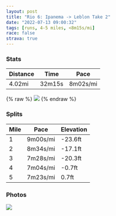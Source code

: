 ```yaml
---
layout: post
title: "Rio 6: Ipanema -> Leblon Take 2"
date: "2022-07-13 09:00:32"
tags: [runs, 4-5 miles, <8m15s/mi]
race: false
strava: true
---
```


### Stats

| Distance | Time | Pace |
|----------|------|------|
|4.02mi|32m15s|8m02s/mi|

{% raw %}
<img src='https://maps.googleapis.com/maps/api/staticmap?maptype=roadmap&path=enc:bshkC`btfGJL@TKvAA`AKvB@f@G|@?r@KxBKzF@jAEp@?h@Cp@GhFYbI@f@IvC@t@MxDCvBEpAWzO@hAKrBAfAIjA@fAz@`QHp@Bj@Dd@?`@DtA^xDAp@RrCLbCLfAFrAN~@BtAVhCLp@l@lFLzABf@X`BvBfH\pAL^BBF@EMUWS_@uAuDUaAk@aB[}AK}@M{AG_@Ai@Em@UeB?YKi@u@eH?w@S_EE_@]eF?i@OcEGi@GyAKqAKgCIcDOyBGkC?i@LkBJ}JNcHFcA@wBJqDHo@Am@?oAHgDN}D?kADwA?sADaDFc@AcAJuB@_AB[Fa@BmBAQ?{AXoJ?iAFg@XiAXcBt@qCTe@Hc@Ds@PeA&key=AIzaSyC1MId7bFpkLXNAaYhBSTb8jLyiSqzbDtM&size=800x800&markers=color:yellow|label:S|-22.9869,-43.19793&markers=color:green|label:F|-22.98776999999999,-43.195190000000004'>
{% endraw %}

### Splits

| Mile | Pace | Elevation |
|------|------|-----------|
|1|9m00s/mi|-23.6ft|
|2|8m34s/mi|-17.1ft|
|3|7m28s/mi|-20.3ft|
|4|7m04s/mi|-0.7ft|
|5|7m23s/mi|0.7ft|

### Photos
<img src='https://dgtzuqphqg23d.cloudfront.net/Wlg-3eDElLBaehCzFVOi5mi0xg51Rhwxj6Ef2mSSTVA-576x768.jpg'>
